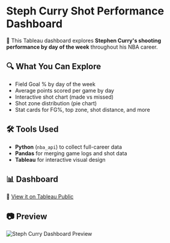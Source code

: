 # Steph Curry Shot Performance Dashboard

🏀 This Tableau dashboard explores **Stephen Curry's shooting performance by day of the week** throughout his NBA career.

## 🔍 What You Can Explore
- Field Goal % by day of the week
- Average points scored per game by day
- Interactive shot chart (made vs missed)
- Shot zone distribution (pie chart)
- Stat cards for FG%, top zone, shot distance, and more

## 🛠️ Tools Used
- **Python** (`nba_api`) to collect full-career data
- **Pandas** for merging game logs and shot data
- **Tableau** for interactive visual design

## 📊 Dashboard
🔗 [View it on Tableau Public]([your_tableau_public_link_here](https://public.tableau.com/views/StephDashboard_17497642828390/Dashboard3?:language=en-US&:sid=&:redirect=auth&:display_count=n&:origin=viz_share_link))

## 📷 Preview

![Steph Curry Dashboard Preview](dashboard-preview.png)
